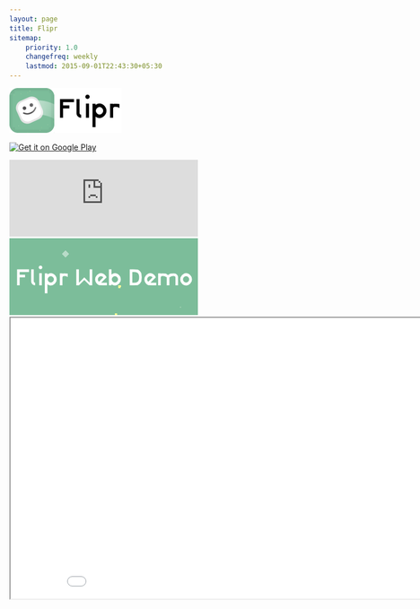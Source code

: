 ```yaml
---
layout: page
title: Flipr
sitemap:
    priority: 1.0
    changefreq: weekly
    lastmod: 2015-09-01T22:43:30+05:30
---
```

![alt tag](/img/flipricon.png) 

<a href="https://play.google.com/store/apps/details?id=com.BunkeyGames.Flipr&utm_source=global_co&utm_medium=prtnr&utm_content=Mar2515&utm_campaign=PartBadge&pcampaignid=MKT-Other-global-all-co-prtnr-py-PartBadge-Mar2515-1"><img alt="Get it on Google Play" src="https://play.google.com/intl/en_us/badges/images/generic/en-play-badge.png" height="53" width="180"/></a>

<iframe src="http://steamcommunity.com/sharedfiles/widget/661150950" width="336" height="137" frameborder="0" scrolling="no"> </iframe><a href="https://bunkeygames.itch.io/flipr-web-demo"><img alt="Get it on Google Play" src="/img/demo.png" height="137" width="336"/></a>

<iframe width="890" height="501" src="//www.youtube.com/embed/kI7cIJxx9uQ" frameborder="1" allowfullscreen> </iframe>

